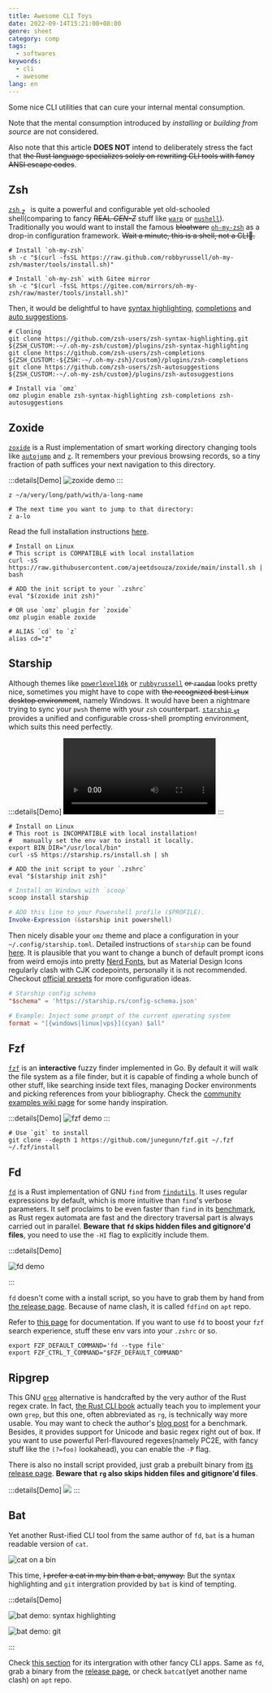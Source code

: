 ```yaml
---
title: Awesome CLI Toys
date: 2022-09-14T15:21:00+08:00
genre: sheet
category: comp
tags:
  - softwares
keywords:
  - cli
  - awesome
lang: en
---
```


Some nice CLI utilities that can cure your internal mental consumption.

<!-- more -->

Note that the mental consumption introduced by *installing* or *building from source* are not considered.

Also note that this article **DOES NOT** intend to deliberately stress the fact that ~~the Rust language specializes solely on rewriting CLI tools with fancy ANSI escape codes~~.

## Zsh

[`zsh` <img src="https://www.zsh.org/color_vertical_icon.png" alt="zsh" style="display: inline; height: 1em; vertical-align: sub;">](http://www.zsh.org/) is quite a powerful and configurable yet old-schooled shell(comparing to fancy ~~REAL *GEN-Z*~~ stuff like [`warp`](https://www.warp.dev/) or [`nushell`](https://www.nushell.sh/)). Traditionally you would want to install the famous ~~bloatware~~ [`oh-my-zsh`](https://ohmyz.sh/) as a drop-in configuration framework. ~~Wait a minute, this is a shell, not a CLI🤪.~~

```shell
# Install `oh-my-zsh`
sh -c "$(curl -fsSL https://raw.github.com/robbyrussell/oh-my-zsh/master/tools/install.sh)"

# Install `oh-my-zsh` with Gitee mirror
sh -c "$(curl -fsSL https://gitee.com/mirrors/oh-my-zsh/raw/master/tools/install.sh)"
```

 Then, it would be delightful to have [syntax highlighting](https://github.com/zsh-users/zsh-syntax-highlighting), [completions](https://github.com/zsh-users/zsh-completions) and [auto suggestions](https://github.com/zsh-users/zsh-autosuggestions).

```shell
# Cloning
git clone https://github.com/zsh-users/zsh-syntax-highlighting.git ${ZSH_CUSTOM:-~/.oh-my-zsh/custom}/plugins/zsh-syntax-highlighting
git clone https://github.com/zsh-users/zsh-completions ${ZSH_CUSTOM:-${ZSH:-~/.oh-my-zsh}/custom}/plugins/zsh-completions
git clone https://github.com/zsh-users/zsh-autosuggestions ${ZSH_CUSTOM:-~/.oh-my-zsh/custom}/plugins/zsh-autosuggestions

# Install via `omz`
omz plugin enable zsh-syntax-highlighting zsh-completions zsh-autosuggestions
```

## Zoxide

[`zoxide`](https://github.com/ajeetdsouza/zoxide) is a Rust implementation of smart working directory changing tools like [`autojump`](https://github.com/wting/autojump) and [`z`](https://github.com/rupa/z). It remembers your previous browsing records, so a tiny fraction of path suffices your next navigation to this directory. 

:::details[Demo]
![zoxide demo](https://github.com/ajeetdsouza/zoxide/raw/main/contrib/tutorial.webp)
:::

```shell
z ~/a/very/long/path/with/a-long-name

# The next time you want to jump to that directory:
z a-lo
```

Read the full installation instructions [here](https://github.com/ajeetdsouza/zoxide#installation).

```shell
# Install on Linux
# This script is COMPATIBLE with local installation
curl -sS https://raw.githubusercontent.com/ajeetdsouza/zoxide/main/install.sh | bash

# ADD the init script to your `.zshrc` 
eval "$(zoxide init zsh)"

# OR use `omz` plugin for `zoxide`
omz plugin enable zoxide

# ALIAS `cd` to `z`
alias cd="z"
```

## Starship 

Although themes like [`powerlevel10k`](https://github.com/romkatv/powerlevel10k) or [`rubbyrussell`](https://github.com/ohmyzsh/ohmyzsh/wiki/Themes#robbyrussell) ~~or `random`~~ looks pretty nice, sometimes you might have to cope with ~~the recognized best Linux desktop environment~~, namely Windows. It would have been a nightmare trying to sync your `pwsh` theme with your `zsh` counterpart. [`starship` <img src="https://starship.rs/icon.png" alt="starship" style="display: inline; height: 1em; vertical-align: sub;">](https://starship.rs/) provides a unified and configurable cross-shell prompting environment, which suits this need perfectly.

:::details[Demo]
<video controls>
  <source src="https://starship.rs/demo.webm" type="video/webm">
</video>
:::

```shell
# Install on Linux
# This root is INCOMPATIBLE with local installation!
#   manually set the env var to install it locally.
export BIN_DIR="/usr/local/bin"
curl -sS https://starship.rs/install.sh | sh

# ADD the init script to your `.zshrc`
eval "$(starship init zsh)"
```

```powershell
# Install on Windows with `scoop`
scoop install starship

# ADD this line to your Powershell profile ($PROFILE).
Invoke-Expression (&starship init powershell)
```

Then nicely disable your `omz` theme and place a configuration in your `~/.config/starship.toml`. Detailed instructions of `starship` can be found [here](https://starship.rs/config/). It is plausible that you want to change a bunch of default prompt icons from weird emojis into pretty [Nerd Fonts](https://www.nerdfonts.com), but as Material Design Icons regularly clash with CJK codepoints, personally it is not recommended. Checkout [official presets](https://starship.rs/presets/#nerd-font-symbols) for more configuration ideas.

```toml
# Starship config schema
"$schema" = 'https://starship.rs/config-schema.json'

# Example: Inject some prompt of the current operating system
format = "[{windows|linux|vps}](cyan) $all"
```

## Fzf

[`fzf`](https://github.com/junegunn/fzf) is an **interactive** fuzzy finder implemented in Go. By default it will walk the file system as a file finder, but it is capable of finding a whole bunch of other stuff, like searching inside text files, managing Docker environments and picking references from your bibliography. Check the [community examples wiki page](https://github.com/junegunn/fzf/wiki/examples) for some handy inspiration. 

:::details[Demo]
![fzf demo](https://raw.githubusercontent.com/junegunn/i/master/fzf-preview.png)
:::

```shell
# Use `git` to install
git clone --depth 1 https://github.com/junegunn/fzf.git ~/.fzf
~/.fzf/install
```

## Fd

[`fd`](https://github.com/sharkdp/fd) is a Rust implementation of GNU `find` from [`findutils`](https://www.gnu.org/software/findutils/). It uses regular expressions by default, which is more intuitive than `find`'s verbose parameters. It self proclaims to be even faster than `find` in its [benchmark](https://github.com/sharkdp/fd#benchmark), as Rust regex automata are fast and the directory traversal part is always carried out in parallel. **Beware that `fd` skips hidden files and gitignore'd files**, you need to use the `-HI` flag to explicitly include them.

:::details[Demo]

![fd demo](https://github.com/sharkdp/fd/raw/master/doc/screencast.svg)

:::

`fd` doesn't come with a install script, so you have to grab them by hand from [the release page](https://github.com/sharkdp/fd/releases). Because of name clash, it is called `fdfind` on `apt` repo.

Refer to [this page](https://github.com/sharkdp/fd#how-to-use) for documentation. If you want to use `fd` to boost your `fzf` search experience, stuff these env vars into your `.zshrc` or so.

```shell
export FZF_DEFAULT_COMMAND='fd --type file'
export FZF_CTRL_T_COMMAND="$FZF_DEFAULT_COMMAND"
```

## Ripgrep

This GNU [`grep`](https://www.gnu.org/software/grep/) alternative is handcrafted by the very author of the Rust regex crate. In fact, [the Rust CLI book](https://rust-cli.github.io/book/tutorial/index.html) actually teach you to implement your own `grep`, but this one, often abbreviated as `rg`, is technically way more usable. You may want to check the author's [blog post](https://blog.burntsushi.net/ripgrep/) for a benchmark. Besides, it provides support for Unicode and basic regex right out of box. If you want to use powerful Perl-flavoured regexes(namely PC2E, with fancy stuff like the `(?=foo)` lookahead), you can enable the `-P` flag. 

There is also no install script provided, just grab a prebuilt binary from [its release page](https://github.com/BurntSushi/ripgrep/releases). **Beware that `rg` also skips hidden files and gitignore'd files**.

:::details[Demo]
![](https://burntsushi.net/stuff/ripgrep1.png)
:::

 ## Bat

Yet another Rust-ified CLI tool from the same author of `fd`, `bat` is a human readable version of `cat`. 

![cat on a bin](https://images.unsplash.com/photo-1613341027066-a522e1a04c27?ixlib=rb-1.2.1&ixid=MnwxMjA3fDB8MHxwaG90by1wYWdlfHx8fGVufDB8fHx8&auto=format&fit=crop&w=774&q=80)

This time, ~~I prefer a cat in my bin than a bat, anyway.~~ But the syntax highlighting and `git` intergration provided by `bat` is kind of tempting.

:::details[Demo]

![bat demo: syntax highlighting](https://camo.githubusercontent.com/7b7c397acc5b91b4c4cf7756015185fe3c5f700f70d256a212de51294a0cf673/68747470733a2f2f696d6775722e636f6d2f724773646e44652e706e67)

![bat demo: git](https://camo.githubusercontent.com/c436c206f2c86605ab2f9fb632dd485afc05fccbf14af472770b0c59d876c9cc/68747470733a2f2f692e696d6775722e636f6d2f326c53573452452e706e67)

:::

Check [this section](https://camo.githubusercontent.com/c436c206f2c86605ab2f9fb632dd485afc05fccbf14af472770b0c59d876c9cc/68747470733a2f2f692e696d6775722e636f6d2f326c53573452452e706e67) for its intergration with other fancy CLI apps. Same as `fd`, grab a binary from the [release page](https://github.com/sharkdp/bat/releases), or check `batcat`(yet another name clash) on `apt` repo.
